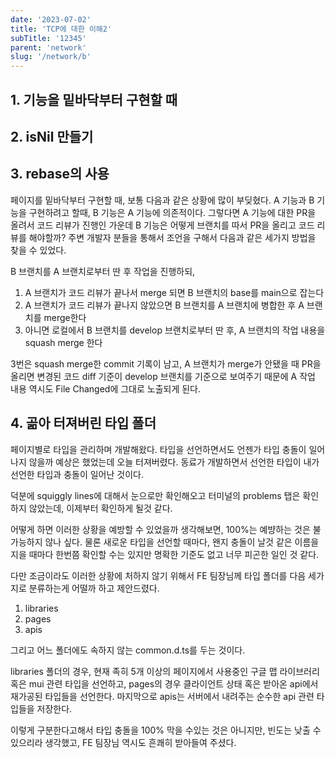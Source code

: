 ```yaml
---
date: '2023-07-02'
title: 'TCP에 대한 이해2'
subTitle: '12345'
parent: 'network'
slug: '/network/b'
---
```


## 1. 기능을 밑바닥부터 구현할 때 

## 2. isNil 만들기


## 3. rebase의 사용
페이지를 밑바닥부터 구현할 때, 보통 다음과 같은 상황에 많이 부딪혔다. A 기능과 B 기능을 구현하려고 할때, B 기능은 A 기능에 의존적이다. 그렇다면 A 기능에 대한 PR을 올려서 코드 리뷰가 진행인 가운데 B 기능은 어떻게 브랜치를 따서 PR을 올리고 코드 리뷰를 해야할까? 주변 개발자 분들을 통해서 조언을 구해서 다음과 같은 세가지 방법을 찾을 수 있었다.

B 브랜치를 A 브랜치로부터 딴 후 작업을 진행하되,
1. A 브랜치가 코드 리뷰가 끝나서 merge 되면 B 브랜치의 base를 main으로 잡는다
2. A 브랜치가 코드 리뷰가 끝나지 않았으면 B 브랜치를 A 브랜치에 병합한 후 A 브랜치를 merge한다
3. 아니면 로컬에서 B 브랜치를 develop 브랜치로부터 딴 후, A 브랜치의 작업 내용을 squash merge 한다

3번은 squash merge한 commit 기록이 남고, A 브랜치가 merge가 안됐을 때 PR을 올리면 변경된 코드 diff 기준이 develop 브랜치를 기준으로 보여주기 때문에 A 작업 내용 역시도 File Changed에 그대로 노출되게 된다.

## 4. 곪아 터져버린 타입 폴더
페이지별로 타입을 관리하며 개발해왔다. 타입을 선언하면서도 언젠가 타입 충돌이 일어나지 않을까 예상은 했었는데 오늘 터져버렸다. 동료가 개발하면서 선언한 타입이 내가 선언한 타입과 충돌이 일어난 것이다.

덕분에 squiggly lines에 대해서 눈으로만 확인해오고 터미널의 problems 탭은 확인하지 않았는데, 이제부터 확인하게 될것 같다.

어떻게 하면 이러한 상황을 예방할 수 있었을까 생각해보면, 100%는 예뱡하는 것은 불가능하지 않나 싶다. 물론 새로운 타입을 선언할 때마다, 왠지 충돌이 날것 같은 이름을 지을 때마다 한번쯤 확인할 수는 있지만 명확한 기준도 없고 너무 피곤한 일인 것 같다.

다만 조금이라도 이러한 상황에 처하지 않기 위해서 FE 팀장님께 타입 폴더를 다음 세가지로 분류하는게 어떨까 하고 제안드렸다.

1. libraries
2. pages
3. apis

그리고 어느 폴더에도 속하지 않는 common.d.ts를 두는 것이다.

libraries 폴더의 경우, 현재 족히 5개 이상의 페이지에서 사용중인 구글 맵 라이브러리 혹은 mui 관련 타입을 선언하고, pages의 경우 클라이언트 상태 혹은 받아온 api에서 재가공된 타입들을 선언한다. 마지막으로 apis는 서버에서 내려주는 순수한 api 관련 타입들을 저장한다.

이렇게 구분한다고해서 타입 충돌을 100% 막을 수있는 것은 아니지만, 빈도는 낮출 수 있으리라 생각했고, FE 팀장님 역시도 흔쾌히 받아들여 주셨다.